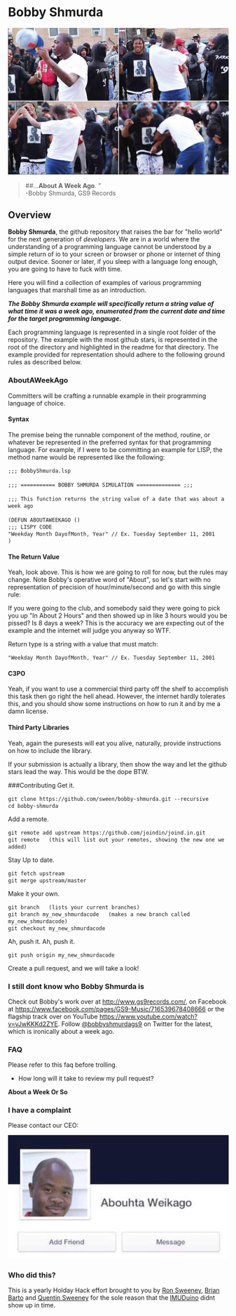 # Bobby Shmurda

![Bobby Shmurda](https://raw.githubusercontent.com/sween/bobby-shmurda/master/assets/bobby-shmurda.png)
> ##...**About A Week Ago**. "     
> -Bobby Shmurda, GS9 Records
                 
## Overview

**Bobby Shmurda**, the github repository that raises the bar for "hello world" for the next generation of *developers*.  We are in a world where the understanding of a programming language cannot be understood by a simple return of io to your screen or browser or phone or internet of thing output device.  Sooner or later, if you sleep with a language long enough, you are going to have to fuck with time.

Here you will find a collection of examples of various programming languages that marshall time as an introduction.  

_**The Bobby Shmurda example will specifically return a string value of what time it was a week ago, enumerated from the current date and time for the target programming langauge.**_

Each programming language is represented in a single root folder of the repository.  The example with the most github stars, is represented in the root of the directory and highlighted in the readme for that directory.  The example provided for representation should adhere to the following ground rules as described below.


### AboutAWeekAgo
Committers will be crafting a runnable example in their programming language of choice.  
#### Syntax
The premise being the runnable component of the method, routine, or whatever be represented in the preferred syntax for that programming language.  For example, if I were to be committing an example for LISP, the method name would be represented like the following:

    ;;; BobbyShmurda.lsp

	;;; =========== BOBBY SHMURDA SIMULATION ============== ;;;

    ;;; This function returns the string value of a date that was about a week ago 

    (DEFUN ABOUTAWEEKAGO ()
    ;;; LISPY CODE
    "Weekday Month DayofMonth, Year" // Ex. Tuesday September 11, 2001
    ) 

#### The Return Value
Yeah, look above.  This is how we are going to roll for now, but the rules may change.  Note Bobby's operative word of "About", so let's start with no representation of precision of hour/minute/second and go with this single rule:

If you were going to the club, and somebody said they were going to pick you up "In About 2 Hours" and then showed up in like 3 hours would you be pissed?  Is 8 days a week? This is the accuracy we are expecting out of the example and the internet will judge you anyway so WTF.

Return type is a string with a value that must match:

    "Weekday Month DayofMonth, Year" // Ex. Tuesday September 11, 2001
#### C3PO
Yeah, if you want to use a commercial third party off the shelf to accomplish this task then go right the hell ahead.  However, the internet hardly tolerates this, and you should show some instructions on how to run it and by me a damn license.

#### Third Party Libraries
Yeah, again the puresests will eat you alive, naturally, provide instructions on how to include the library.

If your submission is actually a library, then show the way and let the github stars lead the way.  This would be the dope BTW.

###Contributing
Get it.
    
    git clone https://github.com/sween/bobby-shmurda.git --recursive
    cd bobby-shmurda
   
Add a remote.

	git remote add upstream https://github.com/joindin/joind.in.git
	git remote   (this will list out your remotes, showing the new one we added)
	
Stay Up to date.

	git fetch upstream
	git merge upstream/master

Make it your own.

	git branch   (lists your current branches)
	git branch my_new_shmurdacode   (makes a new branch called my_new_shmurdacode)
	git checkout my_new_shmurdacode
	
Ah, push it.  Ah, push it.

	git push origin my_new_shmurdacode
	

Create a pull request, and we will take a look!

### I still dont know who Bobby Shmurda is
Check out Bobby's work over at <http://www.gs9records.com/>, on Facebook at <https://www.facebook.com/pages/GS9-Music/716539678408666> or the flagship track over on YouTube <https://www.youtube.com/watch?v=vJwKKKd2ZYE>.  Follow [@bobbyshmurdags9](https://twitter.com/bobbyshmurdags9) on Twitter for the latest, which is ironically about a week ago.


### FAQ

Please refer to this faq before trolling.

* How long will it take to review my pull request?

**About a Week Or So**
 

### I have a complaint

Please contact our CEO:

![Bobby Shmurda](https://raw.githubusercontent.com/sween/bobby-shmurda/master/assets/weikago.jpg)


### Who did this?

This is a yearly Holday Hack effort brought to you by [Ron Sweeney](http://www.github.com/sween), [Brian Barto](http://www.github.com/bartobri) and [Quentin Sweeney](http://www.twitter.com/qtsweeney) for the sole reason that the [IMUDuino](http://www.femtoduino.com/spex/imuduino-btle) didnt show up in time.

